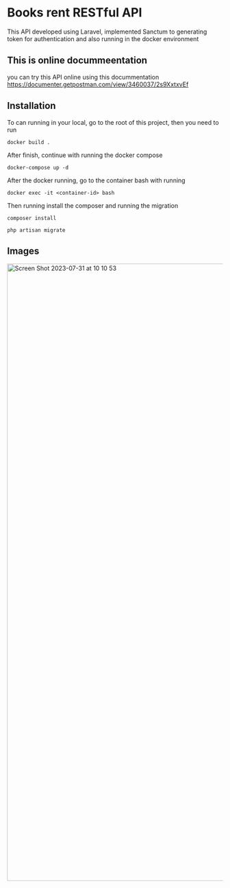 # Books rent RESTful API
This API developed using Laravel, implemented Sanctum to generating token for authentication and also running in the docker environment

## This is online docummeentation
you can try this API online using this docummentation
https://documenter.getpostman.com/view/3460037/2s9XxtxvEf

## Installation
To can running in your local, go to the root of this project, then you need to run
```
docker build .
```
After finish, continue with running the docker compose
```
docker-compose up -d
```
After the docker running, go to the container bash with running
```
docker exec -it <container-id> bash
```
Then running install the composer and running the migration
```
composer install
```
```
php artisan migrate
```

## Images

<img width="1440" alt="Screen Shot 2023-07-31 at 10 10 53" src="https://github.com/juangsalaz/books-rent-api/assets/7124362/32241657-1518-4565-a1da-05cc79db3933">
